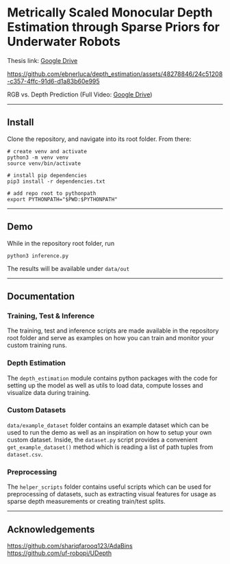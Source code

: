 # Metrically Scaled Monocular Depth Estimation through Sparse Priors for Underwater Robots
Thesis link: [Google Drive](https://drive.google.com/file/d/1gyKVCiBYeBK4SzJIGs3TsdQlR3evxbx9/view?usp=drive_link)  

https://github.com/ebnerluca/depth_estimation/assets/48278846/24c51208-c357-4ffc-91d6-d1a83b60e995

RGB vs. Depth Prediction (Full Video: [Google Drive](https://drive.google.com/file/d/1KoIy49MqRIfAvJXvllrXJwZ92Vnmrgh8/view?usp=sharing))

---

## Install
Clone the repository, and navigate into its root folder. From there:
```
# create venv and activate
python3 -m venv venv
source venv/bin/activate

# install pip dependencies
pip3 install -r dependencies.txt

# add repo root to pythonpath
export PYTHONPATH="$PWD:$PYTHONPATH"
```
---

## Demo
While in the repository root folder, run
```
python3 inference.py
```
The results will be available under `data/out`

---

## Documentation

### Training, Test & Inference
The training, test and inference scripts are made available in the repository root folder and serve as examples on how you can train and monitor your custom training runs.

### Depth Estimation
The `depth_estimation` module contains python packages with the code for setting up the model as well as utils to load data, compute losses and visualize data during training.

### Custom Datasets
`data/example_dataset` folder contains an example dataset which can be used to run the demo as well as an inspiration on how to setup your own custom dataset. Inside, the `dataset.py` script provides a convenient `get_example_dataset()` method which is reading a list of path tuples from `dataset.csv`.

### Preprocessing
The `helper_scripts` folder contains useful scripts which can be used for preprocessing of datasets, such as extracting visual features for usage as sparse depth measurements or creating train/test splits.






---

## Acknowledgements
https://github.com/shariqfarooq123/AdaBins  
https://github.com/uf-robopi/UDepth

